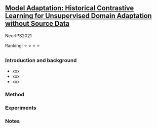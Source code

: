 ## [Model Adaptation: Historical Contrastive Learning for Unsupervised Domain Adaptation without Source Data](https://arxiv.org/abs/2110.03374)

NeurIPS2021

Ranking: ⭐ ⭐ ⭐ ⭐

### Introduction and background
- xxx
- xxx
- xxx

### Method

### Experiments

### Notes
